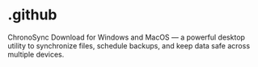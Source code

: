 # .github
ChronoSync Download for Windows and MacOS — a powerful desktop utility to synchronize files, schedule backups, and keep data safe across multiple devices.
